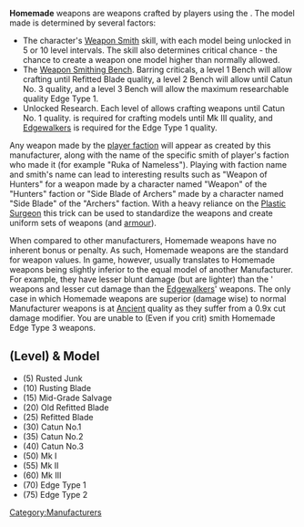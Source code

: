 **Homemade** weapons are weapons crafted by players using the [](Weapon_Smithing_Bench.md). The model made is
determined by several factors:

- The character's [Weapon Smith](Weapon_Smith.md "wikilink") skill, with
  each model being unlocked in 5 or 10 level intervals. The skill also
  determines critical chance - the chance to create a weapon one model
  higher than normally allowed.
- The [Weapon Smithing Bench](Weapon_Smithing_Bench.md "wikilink"). Barring
  criticals, a level 1 Bench will allow crafting until Refitted Blade
  quality, a level 2 Bench will allow until Catun No. 3 quality, and a
  level 3 Bench will allow the maximum researchable quality Edge Type 1.
- Unlocked Research. Each level of [](Basic_Weapon_Grades_(Tech).md) allows crafting weapons
  until Catun No. 1 quality. [](Advanced_Weapon_Grades_(Tech).md) is required for
  crafting models until Mk III quality, and
  [Edgewalkers](Edgewalkers_(Tech).md "wikilink") is required for the Edge
  Type 1 quality.

Any weapon made by the [player faction](Nameless.md "wikilink") will appear
as created by this manufacturer, along with the name of the specific
smith of player's faction who made it (for example "Ruka of Nameless").
Playing with faction name and smith's name can lead to interesting
results such as "Weapon of Hunters" for a weapon made by a character
named "Weapon" of the "Hunters" faction or "Side Blade of Archers" made
by a character named "Side Blade" of the "Archers" faction. With a heavy
reliance on the [Plastic Surgeon](Plastic_Surgeon.md "wikilink") this trick
can be used to standardize the weapons and create uniform sets of
weapons (and [armour](Armour_Smith.md "wikilink")).

When compared to other manufacturers, Homemade weapons have no inherent
bonus or penalty. As such, Homemade weapons are the standard for weapon
values. In game, however, usually translates to Homemade weapons being
slightly inferior to the equal model of another Manufacturer. For
example, they have lesser blunt damage (but are lighter) than the [](Catun_Scrapmasters.md)' weapons and lesser cut
damage than the [Edgewalkers](Edgewalkers.md "wikilink")' weapons. The only
case in which Homemade weapons are superior (damage wise) to normal
Manufacturer weapons is at [Ancient](Ancient_(Manufacturer).md "wikilink")
quality as they suffer from a 0.9x cut damage modifier. You are unable
to (Even if you crit) smith Homemade Edge Type 3 weapons.

## (Level) & Model

- \(5\) Rusted Junk
- \(10\) Rusting Blade
- \(15\) Mid-Grade Salvage
- \(20\) Old Refitted Blade
- \(25\) Refitted Blade
- \(30\) Catun No.1
- \(35\) Catun No.2
- \(40\) Catun No.3
- \(50\) Mk I
- \(55\) Mk II
- \(60\) Mk III
- \(70\) Edge Type 1
- \(75\) Edge Type 2

[Category:Manufacturers](Category:Manufacturers "wikilink")